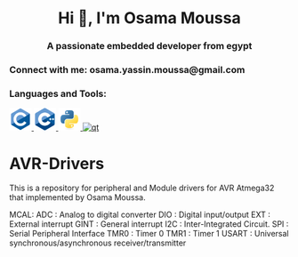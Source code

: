<h1 align="center">Hi 👋, I'm Osama Moussa</h1>
<h3 align="center">A passionate embedded developer from egypt</h3>

<h3 align="left">Connect with me: osama.yassin.moussa@gmail.com</h3>
<p align="left">
</p>

<h3 align="left">Languages and Tools:</h3>
<p align="left"> <a href="https://www.cprogramming.com/" target="_blank" rel="noreferrer"> <img src="https://raw.githubusercontent.com/devicons/devicon/master/icons/c/c-original.svg" alt="c" width="40" height="40"/> </a> <a href="https://www.w3schools.com/cpp/" target="_blank" rel="noreferrer"> <img src="https://raw.githubusercontent.com/devicons/devicon/master/icons/cplusplus/cplusplus-original.svg" alt="cplusplus" width="40" height="40"/> </a> <a href="https://www.python.org" target="_blank" rel="noreferrer"> <img src="https://raw.githubusercontent.com/devicons/devicon/master/icons/python/python-original.svg" alt="python" width="40" height="40"/> </a> <a href="https://www.qt.io/" target="_blank" rel="noreferrer"> <img src="https://upload.wikimedia.org/wikipedia/commons/0/0b/Qt_logo_2016.svg" alt="qt" width="40" height="40"/> </a> </p>

# AVR-Drivers
This is a repository for peripheral and Module drivers for AVR Atmega32 that implemented by Osama Moussa.


MCAL:
  ADC   : Analog to digital converter 
  DIO   : Digital input/output 
  EXT   : External interrupt 
  GINT  : General interrupt
  I2C   : Inter-Integrated Circuit.
  SPI   : Serial Peripheral Interface
  TMR0  : Timer 0
  TMR1  : Timer 1
  USART : Universal synchronous/asynchronous receiver/transmitter

